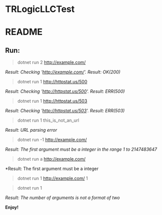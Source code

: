 # TRLogicLLCTest
# README
## Run:
> dotnet run 2 http://example.com/

*Result: Checking 'http://example.com/'. Result: OK(200)*

> dotnet run 1 http://httpstat.us/500

*Result: Checking 'http://httpstat.us/500'. Result: ERR(500)*

> dotnet run 1 http://httpstat.us/503 

*Result: Checking 'http://httpstat.us/503'. Result: ERR(503)*

> dotnet run 1 this_is_not_an_url

*Result: URL parsing error*

> dotnet run -1 http://example.com/

*Result: The first argument must be a integer in the range 1 to 2147483647*

> dotnet run a http://example.com/

*Result: The first argument must be a integer

> dotnet run 1 http://example.com/ 1

> dotnet run 1

*Result: The number of arguments is not a format of two*

**Enjoy!**
